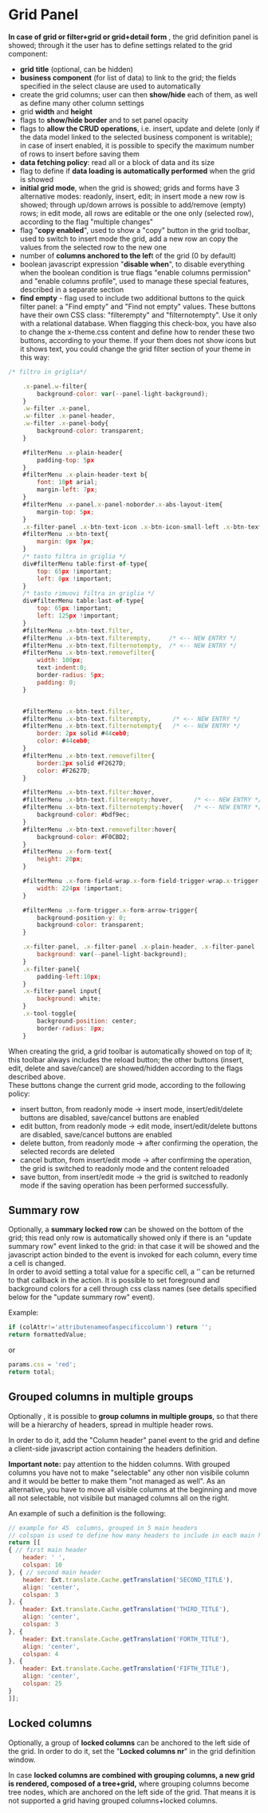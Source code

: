 # Grid Panel

**In case of grid or filter+grid or grid+detail form** , the grid definition panel is showed; through it the user has to define settings related to the grid component:

* **grid** **title** \(optional, can be hidden\)
* **business component** \(for list of data\) to link to the grid; the fields specified in the select clause are used to automatically 
* create the grid columns; user can then **show/hide** each of them, as well as define many other column settings
* grid **width** and **height**
* flags to **show/hide border** and to set panel opacity
* flags to **allow the CRUD operations**, i.e. insert, update and delete \(only if the data model linked to the selected business component is writable\); in case of insert enabled, it is possible to specify the maximum number of rows to insert before saving them
* **data fetching policy**: read all or a block of data and its size
* flag to define if **data loading is automatically performed** when the grid is showed
* **initial grid mode**, when the grid is showed; grids and forms have 3 alternative modes: readonly, insert, edit; in insert mode a new row is showed; through up/down arrows is possible to add/remove \(empty\) rows; in edit mode, all rows are editable or the one only \(selected row\), according to the flag "multiple changes"
* flag "**copy enabled**", used to show a "copy" button in the grid toolbar, used to switch to insert mode the grid, add a new row an copy the values from the selected row to the new one
* number of **columns anchored to the lef**t of the grid \(0 by default\)
* boolean javascript expression "**disable when**", to disable everything when the boolean condition is true flags "enable columns permission" and "enable columns profile", used to manage these special features, described in a separate section
* **find empty** - flag used to include two additional buttons to the quick filter panel: a "Find empty" and "Find not empty" values. These buttons have their own CSS class: "filterempty" and "filternotempty". Use it only with a relational database. When flagging this check-box, you have also to change the x-theme.css content and define how to render these two buttons, according to your theme. If your them does not show icons but it shows text, you could change the grid filter section of your theme in this way:

```javascript
/* filtro in griglia*/

    .x-panel.w-filter{
        background-color: var(--panel-light-background);
    }
    .w-filter .x-panel,
    .w-filter .x-panel-header,
    .w-filter .x-panel-body{
        background-color: transparent;
    }

    #filterMenu .x-plain-header{
        padding-top: 5px
    }
    #filterMenu .x-plain-header-text b{
        font: 10pt arial;
        margin-left: 7px;
    }
    #filterMenu .x-panel.x-panel-noborder.x-abs-layout-item{
        margin-top: 5px;
    }
    .x-filter-panel .x-btn-text-icon .x-btn-icon-small-left .x-btn-text,
    #filterMenu .x-btn-text{
        margin: 0px 7px;
    }
    /* tasto filtra in griglia */
    div#filterMenu table:first-of-type{
    	top: 65px !important;
        left: 0px !important;
    }
    /* tasto rimuovi filtra in griglia */
    div#filterMenu table:last-of-type{
    	top: 65px !important;
        left: 125px !important;
    }
    #filterMenu .x-btn-text.filter,
    #filterMenu .x-btn-text.filterempty,     /* <-- NEW ENTRY */
    #filterMenu .x-btn-text.filternotempty,  /* <-- NEW ENTRY */
    #filterMenu .x-btn-text.removefilter{
		width: 100px;
		text-indent:0;
		border-radius: 5px;
		padding: 0;
	}


	#filterMenu .x-btn-text.filter,
	#filterMenu .x-btn-text.filterempty,      /* <-- NEW ENTRY */
	#filterMenu .x-btn-text.filternotempty{   /* <-- NEW ENTRY */
		border: 2px solid #44ceb0;
		color: #44ceb0;
    }
	#filterMenu .x-btn-text.removefilter{
		border:2px solid #F2627D;
		color: #F2627D;
	}

	#filterMenu .x-btn-text.filter:hover,
	#filterMenu .x-btn-text.filterempty:hover,      /* <-- NEW ENTRY */
	#filterMenu .x-btn-text.filternotempty:hover{   /* <-- NEW ENTRY */ 
		background-color: #bdf9ec;
	}
	#filterMenu .x-btn-text.removefilter:hover{
		background-color: #F0CBD2;
	}
	#filterMenu .x-form-text{
		height: 20px;
	}

	#filterMenu .x-form-field-wrap.x-form-field-trigger-wrap.x-trigger-wrap-focus{
		width: 224px !important;
	}

	#filterMenu .x-form-trigger.x-form-arrow-trigger{
		background-position-y: 0;
		background-color: transparent;
	}

    .x-filter-panel, .x-filter-panel .x-plain-header, .x-filter-panel .x-plain-body, .x-window .x-filter-panel form.x-plain-body{
        background: var(--panel-light-background);
    }
    .x-filter-panel{
    	padding-left:10px;
    }
    .x-filter-panel input{
    	background: white;
    }
    .x-tool-toggle{
    	background-position: center;
    	border-radius: 8px;
    }
```

When creating the grid, a grid toolbar is automatically showed on top of it; this toolbar always includes the reload button; the other buttons \(insert, edit, delete and save/cancel\) are showed/hidden according to the flags described above.  
These buttons change the current grid mode, according to the following policy:

* insert button, from readonly mode -&gt; insert mode, insert/edit/delete buttons are disabled, save/cancel buttons are enabled
* edit button, from readonly mode -&gt; edit mode, insert/edit/delete buttons are disabled, save/cancel buttons are enabled
* delete button, from readonly mode -&gt; after confirming the operation, the selected records are deleted
* cancel button, from insert/edit mode -&gt; after confirming the operation, the grid is switched to readonly mode and the content reloaded
* save button, from insert/edit mode -&gt; the grid is switched to readonly mode if the saving operation has been performed successfully.

## Summary row

Optionally, a **summary locked row** can be showed on the bottom of the grid; this read only row is automatically showed only if there is an "update summary row" event linked to the grid: in that case it will be showed and the javascript action binded to the event is invoked for each column, every time a cell is changed.  
In order to avoid setting a total value for a specific cell, a ‘’ can be returned to that callback in the action. It is possible to set foreground and background colors for a cell through css class names \(see details specified below for the "update summary row" event\).

Example:

```javascript
if (colAttr!='attributenameofaspecificcolumn') return '';
return formattedValue;
```

or

```javascript
params.css = 'red';
return total;
```

## Grouped columns in multiple groups

Optionally , it is possible to **group columns in multiple groups**, so that there will be a hierarchy of headers, spread in multiple header rows.

In order to do it, add the "Column header" panel event to the grid and define a client-side javascript action containing the headers definition.

**Important note:** pay attention to the hidden columns. With grouped columns you have not to make "selectable" any other non visibile column and it would be better to make them "not managed as well". As an alternative, you have to move all visible columns at the beginning and move all not selectable, not visibile but managed columns all on the right.

An example of such a definition is the following:

```javascript
// example for 45  columns, grouped in 5 main headers
// colspan is used to define how many headers to include in each main header
return [[
{ // first main header
    header: ' ',
    colspan: 10
}, { // second main header 
    header: Ext.translate.Cache.getTranslation('SECOND_TITLE'),
    align: 'center',
    colspan: 3
}, {
    header: Ext.translate.Cache.getTranslation('THIRD_TITLE'),
    align: 'center',
    colspan: 3
}, {
    header: Ext.translate.Cache.getTranslation('FORTH_TITLE'),
    align: 'center',
    colspan: 4
}, {
    header: Ext.translate.Cache.getTranslation('FIFTH_TITLE'),
    align: 'center',
    colspan: 25
}
]];
```

## Locked columns

Optionally, a group of **locked columns** can be anchored to the left side of the grid. In order to do it, set the "**Locked columns nr**" in the grid definition window.

In case **locked columns are combined with grouping columns, a new grid is rendered, composed of a tree+grid,** where grouping columns become tree nodes, which are anchored on the left side of the grid. That means it is not supported a grid having grouped columns+locked columns.

